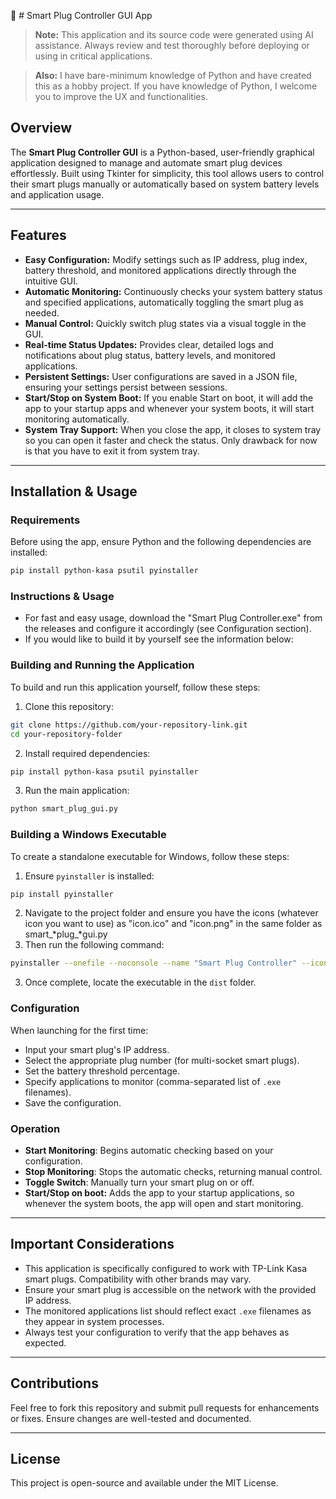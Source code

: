 🤖 # Smart Plug Controller GUI App

> **Note:** This application and its source code were generated using AI assistance. Always review and test thoroughly before deploying or using in critical applications.

> **Also:** I have bare-minimum knowledge of Python and have created this as a hobby project. If you have knowledge of Python, I welcome you to improve the UX and functionalities.

## Overview

The **Smart Plug Controller GUI** is a Python-based, user-friendly graphical application designed to manage and automate smart plug devices effortlessly. Built using Tkinter for simplicity, this tool allows users to control their smart plugs manually or automatically based on system battery levels and application usage.

---

## Features

- **Easy Configuration:** Modify settings such as IP address, plug index, battery threshold, and monitored applications directly through the intuitive GUI.
- **Automatic Monitoring:** Continuously checks your system battery status and specified applications, automatically toggling the smart plug as needed.
- **Manual Control:** Quickly switch plug states via a visual toggle in the GUI.
- **Real-time Status Updates:** Provides clear, detailed logs and notifications about plug status, battery levels, and monitored applications.
- **Persistent Settings:** User configurations are saved in a JSON file, ensuring your settings persist between sessions.
- **Start/Stop on System Boot:** If you enable Start on boot, it will add the app to your startup apps and whenever your system boots, it will start monitoring automatically.
- **System Tray Support:** When you close the app, it closes to system tray so you can open it faster and check the status. Only drawback for now is that you have to exit it from system tray.

---

## Installation & Usage

### Requirements

Before using the app, ensure Python and the following dependencies are installed:

```sh
pip install python-kasa psutil pyinstaller
```

### Instructions & Usage

- For fast and easy usage, download the "Smart Plug Controller.exe" from the releases and configure it accordingly (see Configuration section).
- If you would like to build it by yourself see the information below:

### Building and Running the Application

To build and run this application yourself, follow these steps:

1. Clone this repository:

```sh
git clone https://github.com/your-repository-link.git
cd your-repository-folder
```

2. Install required dependencies:

```sh
pip install python-kasa psutil pyinstaller
```

3. Run the main application:

```sh
python smart_plug_gui.py
```

### Building a Windows Executable

To create a standalone executable for Windows, follow these steps:

1. Ensure `pyinstaller` is installed:

```sh
pip install pyinstaller
```

2. Navigate to the project folder and ensure you have the icons (whatever icon you want to use) as "icon.ico" and "icon.png" in the same folder as smart\_*plug\_*gui.py
3. &#x20;Then run the following command:

```sh
pyinstaller --onefile --noconsole --name "Smart Plug Controller" --icon "icon.ico" --add-data "autostart_helper.py;." --add-data "config.json;." --add-data "icon.png;." smart_plug_gui.py
```

3. Once complete, locate the executable in the `dist` folder.

### Configuration

When launching for the first time:

- Input your smart plug's IP address.
- Select the appropriate plug number (for multi-socket smart plugs).
- Set the battery threshold percentage.
- Specify applications to monitor (comma-separated list of `.exe` filenames).
- Save the configuration.

### Operation

- **Start Monitoring**: Begins automatic checking based on your configuration.
- **Stop Monitoring**: Stops the automatic checks, returning manual control.
- **Toggle Switch**: Manually turn your smart plug on or off.
- **Start/Stop on boot:** Adds the app to your startup applications, so whenever the system boots, the app will open and start monitoring.

---

## Important Considerations

- This application is specifically configured to work with TP-Link Kasa smart plugs. Compatibility with other brands may vary.
- Ensure your smart plug is accessible on the network with the provided IP address.
- The monitored applications list should reflect exact `.exe` filenames as they appear in system processes.
- Always test your configuration to verify that the app behaves as expected.

---

## Contributions

Feel free to fork this repository and submit pull requests for enhancements or fixes. Ensure changes are well-tested and documented.

---

## License

This project is open-source and available under the MIT License.

